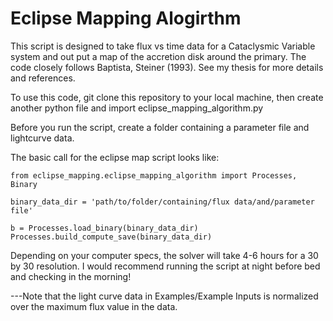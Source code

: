 # Eclipse Mapping Alogirthm 

This script is designed to take flux vs time data for a Cataclysmic Variable
system and out put a map of the accretion disk around the primary. 
The code closely follows Baptista, Steiner (1993). See my thesis for more details
and references. 

To use this code, git clone this repository to your local machine, then create 
another python file and import eclipse_mapping_algorithm.py

Before you run the script, create a folder containing a parameter file and lightcurve data.

The basic call for the eclipse map script looks like:

    from eclipse_mapping.eclipse_mapping_algorithm import Processes, Binary

    binary_data_dir = 'path/to/folder/containing/flux data/and/parameter file'

    b = Processes.load_binary(binary_data_dir)
    Processes.build_compute_save(binary_data_dir)
    

Depending on your computer specs, the solver will take 4-6 hours for a 30 by 30 resolution.
I would recommend running the script at night before bed and checking in the morning!

---Note that the light curve data in Examples/Example Inputs is normalized over 
the maximum flux value in the data.
